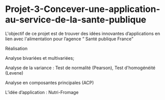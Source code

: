 # Projet-3-Concever-une-application-au-service-de-la-sante-publique
L'objectif de ce projet est de trouver des idées innovantes d’applications en lien avec l'alimentation pour l’agence “ Santé publique France”


Réalisation

Analyse bivariées et multivariées; 

Analyse de la variance : 
Test de normalité (Pearson), 
Test d'homogénéité (Levene)

Analyse en composantes principales (ACP)

L’idée d’application : Nutri-Fromage

